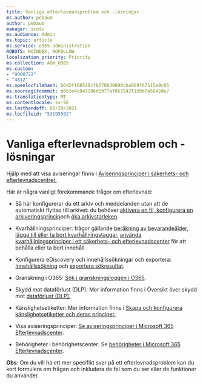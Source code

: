 ```yaml
---
title: Vanliga efterlevnadsproblem och -lösningar
ms.author: pebaum
author: pebaum
manager: scotv
ms.audience: Admin
ms.topic: article
ms.service: o365-administration
ROBOTS: NOINDEX, NOFOLLOW
localization_priority: Priority
ms.collection: Adm_O365
ms.custom:
- "9000722"
- "4812"
ms.openlocfilehash: b6d2ff60548cfb578b30890cba069f67515e9c05
ms.sourcegitcommit: d6b1e4c843206d1977af861542f139d7a5042de7
ms.translationtype: MT
ms.contentlocale: sv-SE
ms.lasthandoff: 06/29/2021
ms.locfileid: "53195502"
---
```

# <a name="compliance-common-issues-and-resolutions"></a>Vanliga efterlevnadsproblem och -lösningar

Hjälp med att visa aviseringar finns i [Aviseringsprinciper i säkerhets- och efterlevnadscentret.](/microsoft-365/compliance/alert-policies)

Här är några vanligt förekommande frågor om efterlevnad:

- Så här konfigurerar du ett arkiv och meddelanden utan att de automatiskt flyttas till arkivet: du behöver [aktivera en fil, konfigurera en arkiveringsprincip](/microsoft-365/compliance/set-up-an-archive-and-deletion-policy-for-mailboxes)och [öka arkivstorleken](/microsoft-365/compliance/enable-unlimited-archiving).

- Kvarhållningsprinciper: frågor gällande [beräkning av bevarandeålder](/exchange/security-and-compliance/messaging-records-management/retention-age), [lägga till eller ta bort kvarhållningstaggar](/exchange/security-and-compliance/messaging-records-management/add-or-remove-retention-tags), [använda kvarhållningsprinciper i ett säkerhets- och efterlevnadscenter](/exchange/security-and-compliance/messaging-records-management/create-a-retention-policy) för att behålla eller ta bort innehåll.

- Konfigurera eDiscovery och innehållssökningar och exportera: [Innehållssökning](/microsoft-365/compliance/content-search) och [exportera sökresultat](/microsoft-365/compliance/export-search-results).

- Granskning i O365: [Sök i granskningsloggen i O365](/microsoft-365/compliance/search-the-audit-log-in-security-and-compliance).

- Skydd mot dataförlust (DLP): Mer information finns i Översikt över skydd mot [dataförlust (DLP).](/microsoft-365/compliance/data-loss-prevention-policies)
 
- Känslighetsetiketter: Mer information finns i [Skapa och konfigurera känslighetsetiketter och deras principer.](/microsoft-365/compliance/create-sensitivity-labels)

- Visa aviseringsprinciper: [Se aviseringsprinciper i Microsoft 365 Efterlevnadscenter](/microsoft-365/compliance/alert-policies).

- Behörigheter i behörighetscenter: Se [behörigheter i Microsoft 365 Efterlevnadscenter](/microsoft-365/compliance/microsoft-365-compliance-center-permissions).

**Obs**: Om du vill ha ett mer specifikt svar på ett efterlevnadsproblem kan du kort formulera om frågan och inkludera de fel som du ser eller de funktioner du använder.
